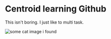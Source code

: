 # Centroid learning Github

This isn't boring. I just like to multi task.

![some cat image i found](https://getlol.info/wp-content/uploads/2012/05/silly-cat-600x401.jpg)

